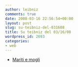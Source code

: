 ```yaml
---
author: leibniz
comments: true
date: 2008-03-16 22:56:54+00:00
layout: post
slug: su-teibniz-del-031608
title: Su teibniz del 03/16/08
wordpress_id: 2693
categories:
- web
---
```




  * [Mariti e mogli](http://feeds.feedburner.com/~r/teibniz/~3/252513167/29009649)


